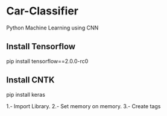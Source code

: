 # Car-Classifier
Python Machine Learning using CNN


Install  Tensorflow
----------------------------------
pip install tensorflow==2.0.0-rc0 

Install CNTK 
----------------------------------
pip install keras

1.- Import Library.
2.- Set memory on memory.
3.- Create tags
